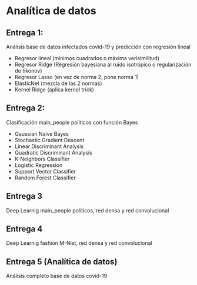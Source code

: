 # Analítica de datos

## Entrega 1: 
Análisis base de datos infectados covid-19 y predicción con regresión lineal

* Regresor lineal (mínimos cuadrados o máxima verisimilitud)
* Regresor Ridge (Regresión bayesiana al ruido isotrópico o regularización de tikonov)
* Regresor Lasso (en vez de norma 2, pone norma 1)
* ElasticNet (mezcla de las 2 normas)
* Kernel Ridge (aplica kernel trick)

## Entrega 2: 
Clasificación main_people políticos con función Bayes

* Gaussian Naive Bayes
* Stochastic Gradient Descent
* Linear Discriminant Analysis
* Quadratic Discriminant Analysis
* K-Neighbors Classifier
* Logistic Regression
* Support Vector Classifier
* Random Forest Classifier

## Entrega 3
Deep Learnig main_people políticos, red densa y red convolucional

## Entrega 4 
Deep Learnig fashion M-Nist, red densa y red convolucional

## Entrega 5 (Analítica de datos)
Análisis completo base de datos covid-19
